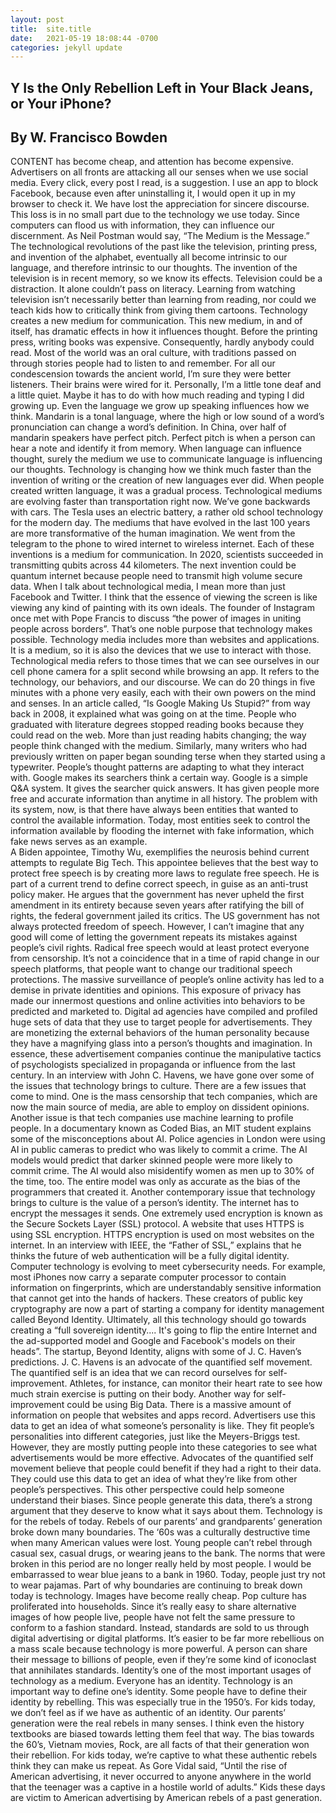 ```yaml
---
layout: post
title:  site.title
date:   2021-05-19 18:08:44 -0700
categories: jekyll update
---
```

## Y	Is the Only Rebellion Left in Your Black Jeans, or Your iPhone?
## By W. Francisco Bowden

CONTENT has become cheap, and attention has become expensive. Advertisers on all fronts are attacking all our senses when we use social media. Every click, every post I read, is a suggestion. I use an app to block Facebook, because even after uninstalling it, I would open it up in my browser to check it.
We have lost the appreciation for sincere discourse. This loss is in no small part due to the technology we use today. Since computers can flood us with information, they can influence our discernment. As Neil Postman would say, “The Medium is the Message.” The technological revolutions of the past like the television, printing press, and invention of the alphabet, eventually all become intrinsic to our language, and therefore intrinsic to our thoughts. The invention of the television is in recent memory, so we know its effects. Television could be a distraction. It alone couldn’t pass on literacy. Learning from watching television isn’t necessarily better than learning from reading, nor could we teach kids how to critically think from giving them cartoons. 
Technology creates a new medium for communication. This new medium, in and of itself, has dramatic effects in how it influences thought. Before the printing press, writing books was expensive. Consequently, hardly anybody could read. Most of the world was an oral culture, with traditions passed on through stories people had to listen to and remember. For all our condescension towards the ancient world, I’m sure they were better listeners. Their brains were wired for it. Personally, I’m a little tone deaf and a little quiet. Maybe it has to do with how much reading and typing I did growing up. Even the language we grow up speaking influences how we think. Mandarin is a tonal language, where the high or low sound of a word’s pronunciation can change a word’s definition. In China, over half of mandarin speakers have perfect pitch. Perfect pitch is when a person can hear a note and identify it from memory. When language can influence thought, surely the medium we use to communicate language is influencing our thoughts.
Technology is changing how we think much faster than the invention of writing or the creation of new languages ever did. When people created written language, it was a gradual process. Technological mediums are evolving faster than transportation right now. We’ve gone backwards with cars. The Tesla uses an electric battery, a rather old school technology for the modern day. The mediums that have evolved in the last 100 years are more transformative of the human imagination. We went from the telegram to the phone to wired internet to wireless internet. Each of these inventions is a medium for communication. In 2020, scientists succeeded in transmitting qubits across 44 kilometers. The next invention could be quantum internet because people need to transmit high volume secure data. 
When I talk about technological media, I mean more than just Facebook and Twitter. I think that the essence of viewing the screen is like viewing any kind of painting with its own ideals. The founder of Instagram once met with Pope Francis to discuss “the power of images in uniting people across borders”. That’s one noble purpose that technology makes possible. Technology media includes more than websites and applications. It is a medium, so it is also the devices that we use to interact with those. Technological media refers to those times that we can see ourselves in our cell phone camera for a split second while browsing an app. It refers to the technology, our behaviors, and our discourse. We can do 20 things in five minutes with a phone very easily, each with their own powers on the mind and senses. 
In an article called, “Is Google Making Us Stupid?” from way back in 2008, it explained what was going on at the time. People who graduated with literature degrees stopped reading books because they could read on the web. More than just reading habits changing; the way people think changed with the medium. Similarly, many writers who had previously written on paper began sounding terse when they started using a typewriter. People’s thought patterns are adapting to what they interact with. Google makes its searchers think a certain way. Google is a simple Q&A system. It gives the searcher quick answers. It has given people more free and accurate information than anytime in all history. The problem with its system, now, is that there have always been entities that wanted to control the available information. Today, most entities seek to control the information available by flooding the internet with fake information, which fake news serves as an example.  
A Biden appointee, Timothy Wu, exemplifies the neurosis behind current attempts to regulate Big Tech. This appointee believes that the best way to protect free speech is by creating more laws to regulate free speech. He is part of a current trend to define correct speech, in guise as an anti-trust policy maker. He argues that the government has never upheld the first amendment in its entirety because seven years after ratifying the bill of rights, the federal government jailed its critics. The US government has not always protected freedom of speech. However, I can’t imagine that any good will come of letting the government repeats its mistakes against people’s civil rights. Radical free speech would at least protect everyone from censorship.
It’s not a coincidence that in a time of rapid change in our speech platforms, that people want to change our traditional speech protections. The massive surveillance of people’s online activity has led to a demise in private identities and opinions. This exposure of privacy has made our innermost questions and online activities into behaviors to be predicted and marketed to. Digital ad agencies have compiled and profiled huge sets of data that they use to target people for advertisements. They are monetizing the external behaviors of the human personality because they have a magnifying glass into a person’s thoughts and imagination. In essence, these advertisement companies continue the manipulative tactics of psychologists specialized in propaganda or influence from the last century. 
In an interview with John C. Havens, we have gone over some of the issues that technology brings to culture. There are a few issues that come to mind. One is the mass censorship that tech companies, which are now the main source of media, are able to employ on dissident opinions. Another issue is that tech companies use machine learning to profile people. In a documentary known as Coded Bias, an MIT student explains some of the misconceptions about AI. Police agencies in London were using AI in public cameras to predict who was likely to commit a crime. The AI models would predict that darker skinned people were more likely to commit crime. The AI would also misidentify women as men up to 30% of the time, too. The entire model was only as accurate as the bias of the programmers that created it.
Another contemporary issue that technology brings to culture is the value of a person’s identity. The internet has to encrypt the messages it sends. One extremely used encryption is known as the Secure Sockets Layer (SSL) protocol. A website that uses HTTPS is using SSL encryption. HTTPS encryption is used on most websites on the internet. In an interview with IEEE, the “Father of SSL,” explains that he thinks the future of web authentication will be a fully digital identity. Computer technology is evolving to meet cybersecurity needs. For example, most iPhones now carry a separate computer processor to contain information on fingerprints, which are understandably sensitive information that cannot get into the hands of hackers. These creators of public key cryptography are now a part of starting a company for identity management called Beyond Identity. Ultimately, all this technology should go towards creating a “full sovereign identity.... It's going to flip the entire Internet and the ad-supported model and Google and Facebook's models on their heads”. The startup, Beyond Identity, aligns with some of J. C. Haven’s predictions. 
J. C. Havens is an advocate of the quantified self movement. The quantified self is an idea that we can record ourselves for self-improvement. Athletes, for instance, can monitor their heart rate to see how much strain exercise is putting on their body. Another way for self-improvement could be using Big Data. There is a massive amount of information on people that websites and apps record. Advertisers use this data to get an idea of what someone’s personality is like. They fit people’s personalities into different categories, just like the Meyers-Briggs test. However, they are mostly putting people into these categories to see what advertisements would be more effective. Advocates of the quantified self movement believe that people could benefit if they had a right to their data. They could use this data to get an idea of what they’re like from other people’s perspectives. This other perspective could help someone understand their biases. Since people generate this data, there’s a strong argument that they deserve to know what it says about them.
Technology is for the rebels of today. Rebels of our parents’ and grandparents’ generation broke down many boundaries. The ‘60s was a culturally destructive time when many American values were lost. Young people can’t rebel through casual sex, casual drugs, or wearing jeans to the bank. The norms that were broken in this period are no longer really held by most people. I would be embarrassed to wear blue jeans to a bank in 1960. Today, people just try not to wear pajamas.
Part of why boundaries are continuing to break down today is technology. Images have become really cheap. Pop culture has proliferated into households. Since it’s really easy to share alternative images of how people live, people have not felt the same pressure to conform to a fashion standard. Instead, standards are sold to us through digital advertising or digital platforms. It’s easier to be far more rebellious on a mass scale because technology is more powerful. A person can share their message to billions of people, even if they’re some kind of iconoclast that annihilates standards.
Identity’s one of the most important usages of technology as a medium. Everyone has an identity. Technology is an important way to define one’s identity. Some people have to define their identity by rebelling. This was especially true in the 1950’s. For kids today, we don’t feel as if we have as authentic of an identity. Our parents’ generation were the real rebels in many senses. I think even the history textbooks are biased towards letting them feel that way. The bias towards the 60’s, Vietnam movies, Rock, are all facts of that their generation won their rebellion. For kids today, we’re captive to what these authentic rebels think they can make us repeat. As Gore Vidal said, “Until the rise of American advertising, it never occurred to anyone anywhere in the world that the teenager was a captive in a hostile world of adults.” Kids these days are victim to American advertising by American rebels of a past generation.